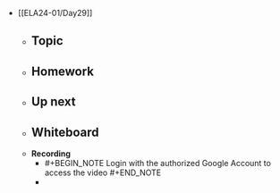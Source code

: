 - [[ELA24-01/Day29]]
	- **Topic**
		-
	- **Homework**
		-
	- **Up next**
		-
	- **Whiteboard**
		-
	- **Recording**
		- #+BEGIN_NOTE
		  Login with the authorized Google Account to access the video
		  #+END_NOTE
		-
